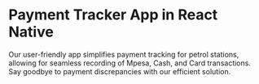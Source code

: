 # Payment Tracker App in React Native

Our user-friendly app simplifies payment tracking for petrol stations, allowing for seamless recording of Mpesa, Cash, and Card transactions. Say goodbye to payment discrepancies with our efficient solution.
